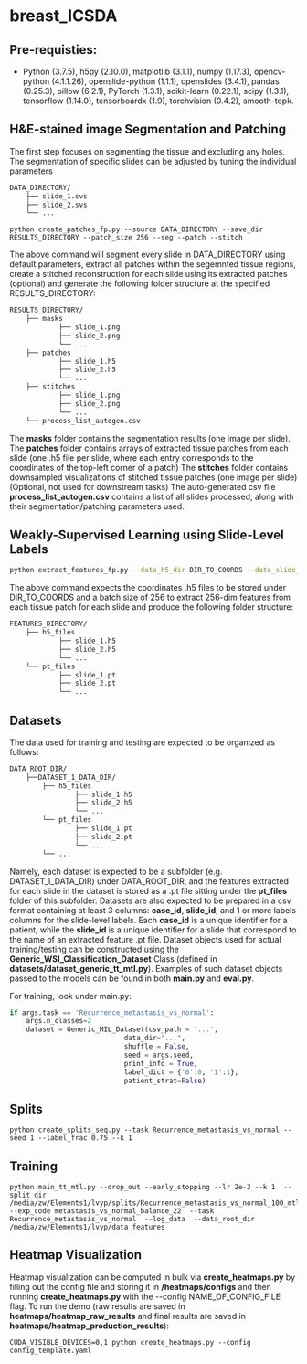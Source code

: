 # breast_ICSDA
## Pre-requisties:
* Python (3.7.5), h5py (2.10.0), matplotlib (3.1.1), numpy (1.17.3), opencv-python (4.1.1.26), openslide-python (1.1.1), openslides (3.4.1), pandas (0.25.3), pillow (6.2.1), PyTorch (1.3.1), scikit-learn (0.22.1), scipy (1.3.1), tensorflow (1.14.0), tensorboardx (1.9), torchvision (0.4.2), smooth-topk.
## H&E-stained image Segmentation and Patching
The first step focuses on segmenting the tissue and excluding any holes. The segmentation of specific slides can be adjusted by tuning the individual parameters
```bash
DATA_DIRECTORY/
	├── slide_1.svs
	├── slide_2.svs
	└── ...
```
``` shell
python create_patches_fp.py --source DATA_DIRECTORY --save_dir RESULTS_DIRECTORY --patch_size 256 --seg --patch --stitch 
```

The above command will segment every slide in DATA_DIRECTORY using default parameters, extract all patches within the segemnted tissue regions, create a stitched reconstruction for each slide using its extracted patches (optional) and generate the following folder structure at the specified RESULTS_DIRECTORY:
```bash
RESULTS_DIRECTORY/
	├── masks
    		├── slide_1.png
    		├── slide_2.png
    		└── ...
	├── patches
    		├── slide_1.h5
    		├── slide_2.h5
    		└── ...
	├── stitches
    		├── slide_1.png
    		├── slide_2.png
    		└── ...
	└── process_list_autogen.csv
```
The **masks** folder contains the segmentation results (one image per slide).
The **patches** folder contains arrays of extracted tissue patches from each slide (one .h5 file per slide, where each entry corresponds to the coordinates of the top-left corner of a patch)
The **stitches** folder contains downsampled visualizations of stitched tissue patches (one image per slide) (Optional, not used for downstream tasks)
The auto-generated csv file **process_list_autogen.csv** contains a list of all slides processed, along with their segmentation/patching parameters used.
## Weakly-Supervised Learning using Slide-Level Labels 
```bash
python extract_features_fp.py --data_h5_dir DIR_TO_COORDS --data_slide_dir DATA_DIRECTORY --csv_path CSV_FILE_NAME --feat_dir FEATURES_DIRECTORY --batch_size  --slide_ext .svs
```

The above command expects the coordinates .h5 files to be stored under DIR_TO_COORDS and a batch size of 256 to extract 256-dim features from each tissue patch for each slide and produce the following folder structure:
```bash
FEATURES_DIRECTORY/
    ├── h5_files
            ├── slide_1.h5
            ├── slide_2.h5
            └── ...
    └── pt_files
            ├── slide_1.pt
            ├── slide_2.pt
            └── ...
```
## Datasets
The data used for training and testing are expected to be organized as follows:
```bash
DATA_ROOT_DIR/
    ├──DATASET_1_DATA_DIR/
        ├── h5_files
                ├── slide_1.h5
                ├── slide_2.h5
                └── ...
        └── pt_files
                ├── slide_1.pt
                ├── slide_2.pt
                └── ...
        └── ...
```
Namely, each dataset is expected to be a subfolder (e.g. DATASET_1_DATA_DIR) under DATA_ROOT_DIR, and the features extracted for each slide in the dataset is stored as a .pt file sitting under the **pt_files** folder of this subfolder.
Datasets are also expected to be prepared in a csv format containing at least 3 columns: **case_id**, **slide_id**, and 1 or more labels columns for the slide-level labels. Each **case_id** is a unique identifier for a patient, while the **slide_id** is a unique identifier for a slide that correspond to the name of an extracted feature .pt file. 
Dataset objects used for actual training/testing can be constructed using the **Generic_WSI_Classification_Dataset** Class (defined in **datasets/dataset_generic_tt_mtl.py**). Examples of such dataset objects passed to the models can be found in both **main.py** and **eval.py**. 

For training, look under main.py:
```python 
if args.task == 'Recurrence_metastasis_vs_normal':
    args.n_classes=2
    dataset = Generic_MIL_Dataset(csv_path = '...',
                            data_dir="...",
                            shuffle = False, 
                            seed = args.seed, 
                            print_info = True,
                            label_dict = {'0':0, '1':1},
                            patient_strat=False)
```
## Splits
``` shell
python create_splits_seq.py --task Recurrence_metastasis_vs_normal --seed 1 --label_frac 0.75 --k 1
```
## Training
``` shell
python main_tt_mtl.py --drop_out --early_stopping --lr 2e-3 --k 1  --split_dir /media/zw/Elements1/lvyp/splits/Recurrence_metastasis_vs_normal_100_mtl_5 --exp_code metastasis_vs_normal_balance_22  --task Recurrence_metastasis_vs_normal  --log_data  --data_root_dir /media/zw/Elements1/lvyp/data_features
```
## Heatmap Visualization
Heatmap visualization can be computed in bulk via **create_heatmaps.py** by filling out the config file and storing it in **/heatmaps/configs** and then running **create_heatmaps.py** with the --config NAME_OF_CONFIG_FILE flag. 
To run the demo (raw results are saved in **heatmaps/heatmap_raw_results** and final results are saved in **heatmaps/heatmap_production_results**):
``` shell
CUDA_VISIBLE_DEVICES=0,1 python create_heatmaps.py --config config_template.yaml
```
